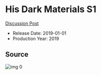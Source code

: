 # His Dark Materials S1

[Discussion Post](https://www.avsforum.com/threads/bass-eq-for-filtered-movies.2995212/post-58958208)

* Release Date: 2019-01-01
* Production Year: 2019

## Source

![img 0](https://i.imgur.com/rLyJNME.jpg)

